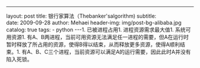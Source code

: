 ---
layout:     post
title:      银行家算法（Thebanker'salgorithm)
subtitle:   
date:       2009-09-28
author:     Mehaei
header-img: img/post-bg-alibaba.jpg
catalog: true
tags:
    - python
---1. 已被进程占用1. 进程资源需求最大值1. 系统可用资源1. 有A、B两进程，当前可用资源无法满足任一进程的需要，但A在运行时暂时释放了所占用的资源，使得B得以结束，从而释放更多资源，使得A顺利结束。1. 有A、B、C三个进程，当前资源可以满足A的运行需要，因此此时A并没有陷入死锁。